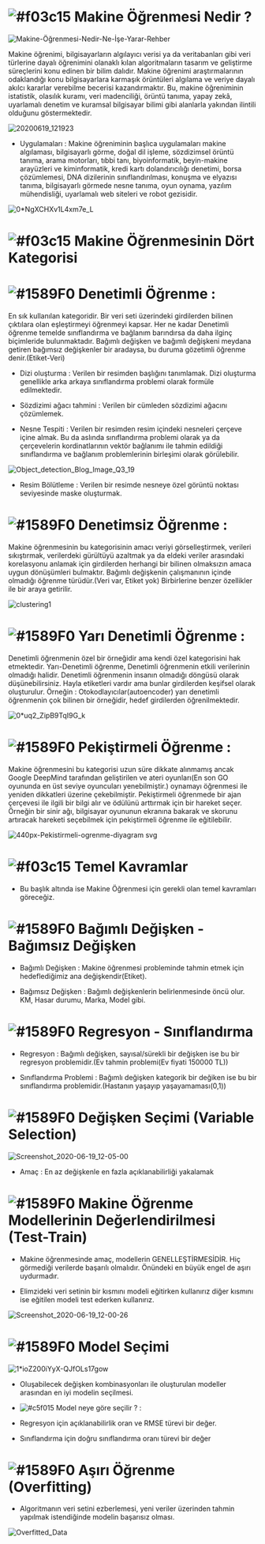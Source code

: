 # ![#f03c15](https://via.placeholder.com/15/f03c15/000000?text=+) Makine Öğrenmesi Nedir ?

![Makine-Öğrenmesi-Nedir-Ne-İşe-Yarar-Rehber](https://user-images.githubusercontent.com/54184905/85115651-b1379c80-b224-11ea-82d4-305cd13cb08f.jpg)

Makine öğrenimi, bilgisayarların algılayıcı verisi ya da veritabanları gibi veri türlerine dayalı öğrenimini olanaklı kılan algoritmaların tasarım ve geliştirme süreçlerini konu edinen bir bilim dalıdır. Makine öğrenimi araştırmalarının odaklandığı konu bilgisayarlara karmaşık örüntüleri algılama ve veriye dayalı akılcı kararlar verebilme becerisi kazandırmaktır. Bu, makine öğreniminin istatistik, olasılık kuramı, veri madenciliği, örüntü tanıma, yapay zekâ, uyarlamalı denetim ve kuramsal bilgisayar bilimi gibi alanlarla yakından ilintili olduğunu göstermektedir.

![20200619_121923](https://user-images.githubusercontent.com/54184905/85117772-0f19b380-b228-11ea-9bf6-f1825e217931.jpg)

* Uygulamaları : Makine öğreniminin başlıca uygulamaları makine algılaması, bilgisayarlı görme, doğal dil işleme, sözdizimsel örüntü tanıma, arama motorları, tıbbi tanı, biyoinformatik, beyin-makine arayüzleri ve kiminformatik, kredi kartı dolandırıcılığı denetimi, borsa çözümlemesi, DNA dizilerinin sınıflandırılması, konuşma ve elyazısı tanıma, bilgisayarlı görmede nesne tanıma, oyun oynama, yazılım mühendisliği, uyarlamalı web siteleri ve robot gezisidir. 
    
![0*NgXCHXv1L4xm7e_L](https://user-images.githubusercontent.com/54184905/85115787-e80db280-b224-11ea-8896-bcd4aea62e56.png)



# ![#f03c15](https://via.placeholder.com/15/f03c15/000000?text=+) Makine Öğrenmesinin Dört Kategorisi


# ![#1589F0](https://via.placeholder.com/15/1589F0/000000?text=+) Denetimli Öğrenme :

En sık kullanılan kategoridir. Bir veri seti üzerindeki girdilerden bilinen çıktılara olan eşleştirmeyi öğrenmeyi kapsar.
Her ne kadar Denetimli öğrenme temelde sınıflandırma ve bağlanım barındırsa da daha ilginç biçimleride bulunmaktadır.
Bağımlı değişken ve bağımlı değişkeni meydana getiren bağımsız değişkenler bir aradaysa, bu duruma gözetimli öğrenme denir.(Etiket-Veri)

* Dizi oluşturma : Verilen bir resimden başlığını tanımlamak. Dizi oluşturma genellikle arka arkaya sınıflandırma problemi olarak formüle edilmektedir.

* Sözdizimi ağacı tahmini : Verilen bir cümleden sözdizimi ağacını çözümlemek.

* Nesne Tespiti : Verilen bir resimden resim içindeki nesneleri çerçeve içine almak. Bu da aslında sınıflandırma problemi olarak ya da çerçevelerin kordinatlarının vektör bağlanımı ile tahmin edildiği sınıflandırma ve bağlanım problemlerinin birleşimi olarak görülebilir.

![Object_detection_Blog_Image_Q3_19](https://user-images.githubusercontent.com/54184905/85119756-eb0ba180-b22a-11ea-88a3-40d8b1b0ce43.jpg)

* Resim Bölütleme : Verilen bir resimde nesneye özel görüntü noktası seviyesinde maske oluşturmak.


# ![#1589F0](https://via.placeholder.com/15/1589F0/000000?text=+) Denetimsiz Öğrenme :

Makine öğrenmesinin bu kategorisinin amacı veriyi görselleştirmek, verileri sıkıştırmak, verilerdeki gürültüyü azaltmak ya da eldeki veriler arasındaki korelasyonu anlamak için girdilerden herhangi bir bilinen olmaksızın amaca uygun dönüşümleri bulmaktır.
Bağımlı değişkenin çalışmanının içinde olmadığı öğrenme türüdür.(Veri var, Etiket yok) Birbirlerine benzer özellikler ile bir araya getirilir.

![clustering1](https://user-images.githubusercontent.com/54184905/85119762-ee069200-b22a-11ea-936b-6406c483b46e.jpg)


# ![#1589F0](https://via.placeholder.com/15/1589F0/000000?text=+) Yarı Denetimli Öğrenme :

Denetimli öğrenmenin özel bir örneğidir ama kendi özel kategorisini hak etmektedir. Yarı-Denetimli öğrenme, Denetimli öğrenmenin etkili verilerinin olmadığı halidir. Denetimli öğrenmenin insanın olmadığı döngüsü olarak düşünebilirsiniz. Hayla etiketleri vardır ama bunlar girdilerden keşifsel olarak oluşturulur. Örneğin : Otokodlayıcılar(autoencoder) yarı denetimli öğrenmenin çok bilinen bir örneğidir, hedef girdilerden öğrenilmektedir.

![0*uq2_ZipB9TqI9G_k](https://user-images.githubusercontent.com/54184905/85122369-198b7b80-b22f-11ea-847a-f36051d9d3eb.png)


# ![#1589F0](https://via.placeholder.com/15/1589F0/000000?text=+) Pekiştirmeli Öğrenme :

Makine öğrenmesini bu kategorisi uzun süre dikkate alınmamış ancak Google DeepMind tarafından geliştirilen ve ateri oyunları(En son GO oyununda en üst seviye oyuncuları yenebilmiştir.) oynamayı öğrenmesi ile yeniden dikkatleri üzerine çekebilmiştir. Pekiştirmeli öğrenmede bir ajan çerçevesi ile ilgili bir bilgi alır ve ödülünü arttırmak için bir hareket seçer. Örneğin bir sinir ağı, bilgisayar oyununun ekranına bakarak ve skorunu artıracak hareketi seçebilmek için pekiştirmeli öğrenme ile eğitilebilir.

![440px-Pekistirmeli-ogrenme-diyagram svg](https://user-images.githubusercontent.com/54184905/85122373-1abca880-b22f-11ea-8aa2-6e3e1a02df39.png)


# ![#f03c15](https://via.placeholder.com/15/f03c15/000000?text=+) Temel Kavramlar

* Bu başlık altında ise Makine Öğrenmesi için gerekli olan temel kavramları göreceğiz.


# ![#1589F0](https://via.placeholder.com/15/1589F0/000000?text=+) Bağımlı Değişken - Bağımsız Değişken

* Bağımlı Değişken : Makine öğrenmesi probleminde tahmin etmek için hedeflediğimiz ana değişkendir(Etiket).

* Bağımsız Değişken : Bağımlı değişkenlerin belirlenmesinde öncü olur. KM, Hasar durumu, Marka, Model gibi.


# ![#1589F0](https://via.placeholder.com/15/1589F0/000000?text=+) Regresyon - Sınıflandırma

* Regresyon : Bağımlı değişken, sayısal/sürekli bir değişken ise bu bir regresyon problemidir.(Ev tahmin problemi(Ev fiyati 150000 TL))

* Sınıflandırma Problemi : Bağımlı değişken kategorik bir değiken ise bu bir sınıflandırma problemidir.(Hastanın yaşayıp yaşayamaması(0,1)) 


# ![#1589F0](https://via.placeholder.com/15/1589F0/000000?text=+) Değişken Seçimi (Variable Selection)

![Screenshot_2020-06-19_12-05-00](https://user-images.githubusercontent.com/54184905/85115962-3a4ed380-b225-11ea-8d1c-8fc203d77c2a.png)

* Amaç : En az değişkenle en fazla açıklanabilirliği yakalamak


# ![#1589F0](https://via.placeholder.com/15/1589F0/000000?text=+) Makine Öğrenme Modellerinin Değerlendirilmesi (Test-Train)

* Makine öğrenmesinde amaç, modellerin GENELLEŞTİRMESİDİR. Hiç görmediği verilerde başarılı olmalıdır. Önündeki en büyük engel de aşırı uydurmadır.

* Elimzideki veri setinin bir kısmını modeli eğitirken kullanırız diğer kısmını ise eğitilen modeli test ederken kullanırız.

![Screenshot_2020-06-19_12-00-26](https://user-images.githubusercontent.com/54184905/85115581-906f4700-b224-11ea-870d-79f0492e43e3.png)


# ![#1589F0](https://via.placeholder.com/15/1589F0/000000?text=+) Model Seçimi

![1*ioZ200iYyX-QJfOLs17gow](https://user-images.githubusercontent.com/54184905/85116427-fd371100-b225-11ea-9a5f-ba867a9babf3.jpeg)

* Oluşabilecek değişken kombinasyonları ile oluşturulan modeller arasından en iyi modelin seçilmesi.

* ![#c5f015](https://via.placeholder.com/15/c5f015/000000?text=+) Model neye göre seçilir ? : 

* Regresyon için açıklanabilirlik oran ve RMSE türevi bir değer.

* Sınıflandırma için doğru sınıflandırma oranı türevi bir değer


# ![#1589F0](https://via.placeholder.com/15/1589F0/000000?text=+) Aşırı Öğrenme (Overfitting)

* Algoritmanın veri setini ezberlemesi, yeni veriler üzerinden tahmin yapılmak istendiğinde modelin başarısız olması.

![Overfitted_Data](https://user-images.githubusercontent.com/54184905/85117779-10e37700-b228-11ea-8fcd-a6f5c86261a6.png)
